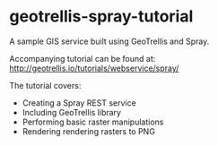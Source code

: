 geotrellis-spray-tutorial
=========================

A sample GIS service built using GeoTrellis and Spray.

Accompanying tutorial can be found at: 
http://geotrellis.io/tutorials/webservice/spray/

The tutorial covers:
- Creating a Spray REST service
- Including GeoTrellis library
- Performing basic raster manipulations
- Rendering rendering rasters to PNG
